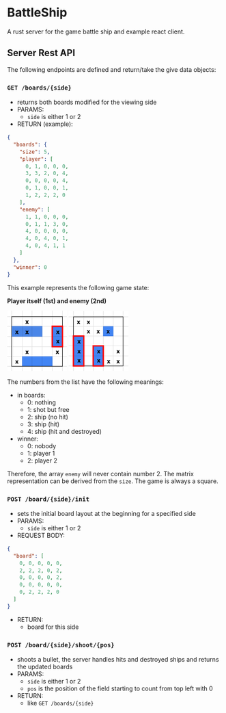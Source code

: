 # BattleShip
A rust server for the game battle ship and example react client.

## Server Rest API

The following endpoints are defined and return/take the give data objects:

### `GET /boards/{side}`

- returns both boards modified for the viewing side
- PARAMS:
  - `side` is either 1 or 2
- RETURN (example):
```json
{
  "boards": {
    "size": 5,
    "player": [
      0, 1, 0, 0, 0,
      3, 3, 2, 0, 4,
      0, 0, 0, 0, 4,
      0, 1, 0, 0, 1,
      1, 2, 2, 2, 0
    ],
    "enemy": [
      1, 1, 0, 0, 0,
      0, 1, 1, 3, 0,
      4, 0, 0, 0, 0,
      4, 0, 4, 0, 1,
      4, 0, 4, 1, 1
    ]
  },
  "winner": 0
}
```

This example represents the following game state:

**Player itself (1st) and enemy (2nd)**

<img src="docs/image/ship1.png" width="140px" style="display: inline-block">
<img src="docs/image/ship2.png" width="140px" style="display: inline-block">

The numbers from the list have the following meanings:

- in boards:
  - 0: nothing
  - 1: shot but free
  - 2: ship (no hit)
  - 3: ship (hit)
  - 4: ship (hit and destroyed)
- winner:
  - 0: nobody
  - 1: player 1
  - 2: player 2

Therefore, the array `enemy` will never contain number 2. The matrix representation can be derived from the `size`. The game is always a square.

### `POST /board/{side}/init`

- sets the initial board layout at the beginning for a specified side
- PARAMS:
  - `side` is either 1 or 2
- REQUEST BODY:
```json
{
  "board": [
    0, 0, 0, 0, 0,
    2, 2, 2, 0, 2,
    0, 0, 0, 0, 2,
    0, 0, 0, 0, 0,
    0, 2, 2, 2, 0
  ]
}
```
- RETURN:
  - board for this side

### `POST /board/{side}/shoot/{pos}`

- shoots a bullet, the server handles hits and destroyed ships and returns the updated boards
- PARAMS:
  - `side` is either 1 or 2
  - `pos` is the position of the field starting to count from top left with 0
- RETURN:
  - like `GET /boards/{side}`